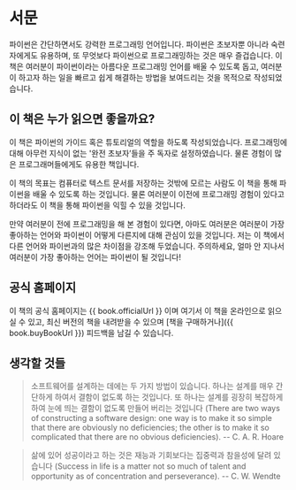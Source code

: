 # 서문

파이썬은 간단하면서도 강력한 프로그래밍 언어입니다. 파이썬은 초보자뿐 아니라 숙련자에게도 유용하며, 또 무엇보다 파이썬으로 프로그래밍하는 것은 매우 즐겁습니다. 이 책은 여러분이 파이썬이라는 아름다운 프로그래밍 언어를 배울 수 있도록 돕고, 여러분이 하고자 하는 일을 빠르고 쉽게 해결하는 방법을 보여드리는 것을 목적으로 작성되었습니다.

## 이 책은 누가 읽으면 좋을까요?

이 책은 파이썬의 가이드 혹은 튜토리얼의 역할을 하도록 작성되었습니다. 프로그래밍에 대해 아무런 지식이 없는 '완전 초보자’들을 주 독자로 설정하였습니다. 물론 경험이 많은 프로그래머들에게도 유용한 책입니다.

이 책의 목표는 컴퓨터로 텍스트 문서를 저장하는 것밖에 모르는 사람도 이 책을 통해 파이썬을 배울 수 있도록 하는 것입니다. 물론 여러분이 이전에 프로그래밍 경험이 있다고 하더라도 이 책을 통해 파이썬을 익힐 수 있을 것입니다.

만약 여러분이 전에 프로그래밍을 해 본 경험이 있다면, 아마도 여러분은 여러분이 가장 좋아하는 언어와 파이썬이 어떻게 다른지에 대해 관심이 있을 것입니다. 저는 이 책에서 다른 언어와 파이썬과의 많은 차이점을 강조해 두었습니다. 주의하세요, 얼마 안 지나서 여러분이 가장 좋아하는 언어는 파이썬이 될 것입니다!

## 공식 홈페이지

이 책의 공식 홈페이지는 {{ book.officialUrl }} 이며 여기서 이 책을 온라인으로 읽으실 수 있고, 최신 버전의 책을 내려받을 수 있으며 [책을 구매하거나]({{ book.buyBookUrl }}) 피드백을 남길 수 있습니다.

## 생각할 것들

> 소프트웨어를 설계하는 데에는 두 가지 방법이 있습니다. 하나는 설계를 매우 간단하게 하여서 결함이 없도록 하는 것입니다. 또 하나는 설계를 굉장히 복잡하게 하여 눈에 띄는 결함이 없도록 만들어 버리는 것입니다 (There are two ways of constructing a software design: one way is to make it so simple that there are obviously no deficiencies; the other is to make it so complicated that there are no obvious deficiencies). -- C. A. R. Hoare

<!-- -->

> 삶에 있어 성공이라고 하는 것은 재능과 기회보다는 집중력과 참을성에 달려 있습니다 (Success in life is a matter not so much of talent and opportunity as of concentration and perseverance). -- C. W. Wendte
